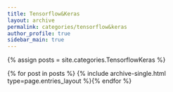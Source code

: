 ```yaml
---
title: Tensorflow&Keras
layout: archive
permalink: categories/tensorflow&keras
author_profile: true
sidebar_main: true
---
```




{% assign posts = site.categories.TensorflowKeras %}

{% for post in posts %} {% include archive-single.html type=page.entries_layout %}{% endfor %}